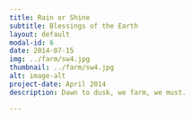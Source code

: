 ```yaml
---
title: Rain or Shine
subtitle: Blessings of the Earth
layout: default
modal-id: 6
date: 2014-07-15
img: ../farm/sw4.jpg
thumbnail: ../farm/sw4.jpg
alt: image-alt
project-date: April 2014
description: Dawn to dusk, we farm, we must.

---
```


